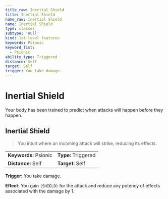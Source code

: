 ```yaml
---
title_raw: Inertial Shield
title: Inertial Shield
name_raw: Inertial Shield
name: Inertial Shield
type: classes
subtype: 'null'
kind: 1st-level features
keywords: Psionic
keyword_list:
  - Psionic
ability_type: Triggered
distance: Self
target: Self
trigger: You take damage.
---
```


# Inertial Shield

Your body has been trained to predict when attacks will happen before they happen.

## Inertial Shield

> You intuit where an incoming attack will strike, reducing its effects.

|                       |                     |
| :-------------------- | :------------------ |
| **Keywords:** Psionic | **Type:** Triggered |
| **Distance:** Self    | **Target:** Self    |

**Trigger:** You take damage.

**Effect:** You gain `(SHIELD)` for the attack and reduce any potency of effects associated with the damage by 1.
